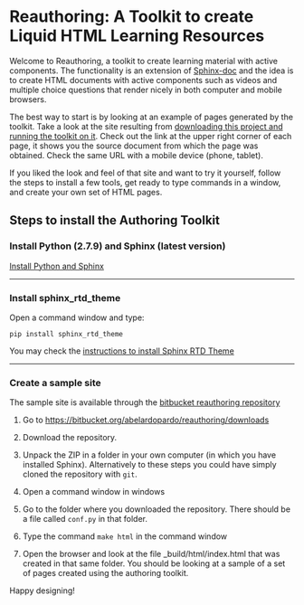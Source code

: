 # Reauthoring: A Toolkit to create Liquid HTML Learning Resources

Welcome to Reauthoring, a toolkit to create learning material with active
components. The functionality is an extension of
[Sphinx-doc](http://sphinx-doc.org) and the idea is to create HTML documents
with active components such as videos and multiple choice questions that render
nicely in both computer and mobile browsers.

The best way to start is by looking at an example of pages generated by the
toolkit. Take a look at the site resulting from
[downloading this project and running the toolkit on it](http://abelardopardo.com/Reauthoring). Check
out the link at the upper right corner of each page, it shows you the source
document from which the page was obtained. Check the same URL with a mobile
device (phone, tablet).

If you liked the look and feel of that site and want to try it yourself, follow
the steps to install a few tools, get ready to type commands in a window, and
create your own set of HTML pages.

## Steps to install the Authoring Toolkit


### Install Python (2.7.9) and Sphinx (latest version)

[Install Python and Sphinx](http://sphinx-doc.org/latest/install.html)

---
 
### Install sphinx_rtd_theme

Open a command window and type:

`pip install sphinx_rtd_theme`

You may check the
[instructions to install Sphinx RTD Theme](https://github.com/snide/sphinx_rtd_theme)

---

### Create a sample site

The sample site is available through the [bitbucket reauthoring repository](https://bitbucket.org/abelardopardo/reauthoring)

1. Go to https://bitbucket.org/abelardopardo/reauthoring/downloads
  
2. Download the repository. 
  
3. Unpack the ZIP in a folder in your own computer (in which you have installed
   Sphinx). Alternatively to these steps you could have simply cloned the
   repository with `git`.
    
4. Open a command window in windows
  
5. Go to the folder where you downloaded the repository. There should be a file
   called `conf.py` in that folder.
       
6. Type the command `make html` in the command window
	   
7. Open the browser and look at the file _build/html/index.html that was
   created in that same folder. You should be looking at a sample of a set of
   pages created using the authoring toolkit.

Happy designing!
